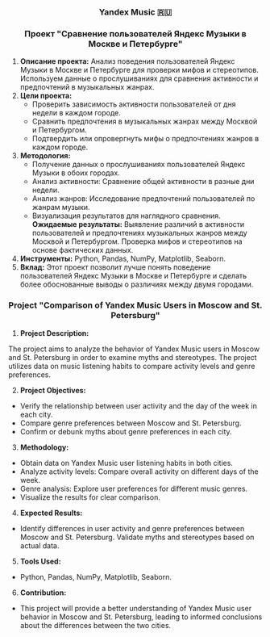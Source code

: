 
  
<h3 align="center">Yandex Music 🇷🇺</h3>
<h3 align="center"> Проект "Сравнение пользователей Яндекс Музыки в Москве и Петербурге"</h3>

1. **Описание проекта:**
    Анализ поведения пользователей Яндекс Музыки в Москве и Петербурге для проверки мифов и стереотипов. Используем данные о прослушиваниях для сравнения активности и предпочтений в музыкальных жанрах.
2. **Цели проекта:**
    -	Проверить зависимость активности пользователей от дня недели в каждом городе.
    -	Сравнить предпочтения в музыкальных жанрах между Москвой и Петербургом.
    - 	Подтвердить или опровергнуть мифы о предпочтениях жанров в каждом городе.
 3. **Методология:**
    -	Получение данных о прослушиваниях пользователей Яндекс Музыки в обоих городах.
    -	Анализ активности: Сравнение общей активности в разные дни недели.
    -	Анализ жанров: Исследование предпочтений пользователей по жанрам музыки.
    -	Визуализация результатов для наглядного сравнения.
**Ожидаемые результаты:**
Выявление различий в активности пользователей и предпочтениях музыкальных жанров между Москвой и Петербургом. Проверка мифов и стереотипов на основе фактических данных.
4. **Инструменты:**
    Python, Pandas, NumPy, Matplotlib, Seaborn.
5. **Вклад:**
    Этот проект позволит лучше понять поведение пользователей Яндекс Музыки в Москве и Петербурге и сделать более обоснованные выводы о различиях между двумя городами.


<h3 align="center"> Project "Comparison of Yandex Music Users in Moscow and St. Petersburg" </h3>

1. **Project Description:**

The project aims to analyze the behavior of Yandex Music users in Moscow and St. Petersburg in order to examine myths and stereotypes. The project utilizes data on music listening habits to compare activity levels and genre preferences.

2. **Project Objectives:**

- Verify the relationship between user activity and the day of the week in each city.
- Compare genre preferences between Moscow and St. Petersburg.
- Confirm or debunk myths about genre preferences in each city.
3. **Methodology:**

- Obtain data on Yandex Music user listening habits in both cities.
- Analyze activity levels: Compare overall activity on different days of the week.
- Genre analysis: Explore user preferences for different music genres.
- Visualize the results for clear comparison.
4. **Expected Results:**

- Identify differences in user activity and genre preferences between Moscow and St. Petersburg. Validate myths and stereotypes based on actual data.

5. **Tools Used:**

- Python, Pandas, NumPy, Matplotlib, Seaborn.

6. **Contribution:**

- This project will provide a better understanding of Yandex Music user behavior in Moscow and St. Petersburg, leading to informed conclusions about the differences between the two cities.
